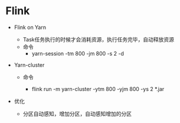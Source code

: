 # Flink

- Flink on Yarn

  - Task任务执行的时候才会消耗资源，执行任务完毕，自动释放资源
  - 命令
    - yarn-session -tm 800 -jm 800 -s 2 -d

- Yarn-cluster

  - 命令

    - flink run -m yarn-cluster -ytm 800 -yjm 800 -ys 2 *.jar

    

- 优化
  - 分区自动感知，增加分区，自动感知增加的分区

